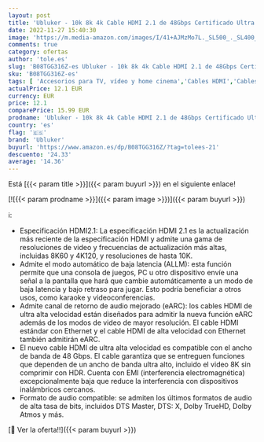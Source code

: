 ```yaml
---
layout: post
title: 'Ubluker - 10k 8k 4k Cable HDMI 2.1 de 48Gbps Certificado Ultra Alta Velocidad HDMI Cable 4K120Hz 144Hz 10K 8K60Hz 4:4:4 DTS:X Dolby Atmos eARC Dynamic HDR Compatible con Apple TV Gaming PC RTX3090 PS5 Xbox  2m '
date: 2022-11-27 15:40:30
image: 'https://m.media-amazon.com/images/I/41+AJMzMo7L._SL500_._SL400_.jpg'
comments: true
category: ofertas
author: 'tole.es'
slug: 'B08TGG316Z-es Ubluker - 10k 8k 4k Cable HDMI 2.1 de 48Gbps Certificado...'
sku: 'B08TGG316Z-es'
tags: [ 'Accesorios para TV, vídeo y home cinema','Cables HDMI','Cables para TV, vídeo y home cinema','Electrónica','TV, vídeo y home cinema','ps5','ubluker','xbox','🇪🇸', ]
actualPrice: 12.1 EUR
currency: EUR
price: 12.1
comparePrice: 15.99 EUR
prodname: 'Ubluker - 10k 8k 4k Cable HDMI 2.1 de 48Gbps Certificado Ultra Alta Velocidad HDMI Cable 4K120Hz 144Hz 10K 8K60Hz 4:4:4 DTS:X Dolby Atmos eARC Dynamic HDR Compatible con Apple TV Gaming PC RTX3090 PS5 Xbox  2m '
country: 'es'
flag: '🇪🇸'
brand: 'Ubluker'
buyurl: 'https://www.amazon.es/dp/B08TGG316Z/?tag=tolees-21'
descuento: '24.33'
average: '14.36'
---
```


Está [{{< param title >}}]({{< param buyurl >}}) en el siguiente enlace!

[![{{< param prodname >}}]({{< param image >}})]({{< param buyurl >}})

ℹ️:

- Especificación HDMI2.1: La especificación HDMI 2.1 es la actualización más reciente de la especificación HDMI y admite una gama de resoluciones de video y frecuencias de actualización más altas, incluidas 8K60 y 4K120, y resoluciones de hasta 10K.
- Admite el modo automático de baja latencia (ALLM): esta función permite que una consola de juegos, PC u otro dispositivo envíe una señal a la pantalla que hará que cambie automáticamente a un modo de baja latencia y bajo retraso para jugar. Esto podría beneficiar a otros usos, como karaoke y videoconferencias.
- Admite canal de retorno de audio mejorado (eARC): los cables HDMI de ultra alta velocidad están diseñados para admitir la nueva función eARC además de los modos de video de mayor resolución. El cable HDMI estándar con Ethernet y el cable HDMI de alta velocidad con Ethernet también admitirán eARC.
- El nuevo cable HDMI de ultra alta velocidad es compatible con el ancho de banda de 48 Gbps. El cable garantiza que se entreguen funciones que dependen de un ancho de banda ultra alto, incluido el video 8K sin comprimir con HDR. Cuenta con EMI (interferencia electromagnética) excepcionalmente baja que reduce la interferencia con dispositivos inalámbricos cercanos.
- Formato de audio compatible: se admiten los últimos formatos de audio de alta tasa de bits, incluidos DTS Master, DTS: X, Dolby TrueHD, Dolby Atmos y más.

[🛒 Ver la oferta!!]({{< param buyurl >}})
